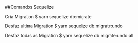 ##Comandos Sequelize

Cria Migration
$ yarn sequelize db:migrate

Desfaz ultima Migration
$ yarn sequelize db:migrate:undo

Desfaz todas as Migration
$ yarn sequelize db:migrate:undo:all